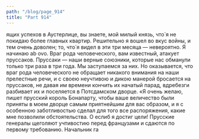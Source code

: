 ```yaml
---
path: "/blog/page_914"
title: "Part 914"
---
```


ящих успехов в Аустерлице, вы знаете, мой милый князь, что̀ я не покидаю более главных квартир. Решительно я вошел во вкус войны, и тем очень доволен; то, что́ я видел в эти три месяца — невероятно.
Я начинаю ab ovo. Враг рода человеческого, вам известный, атакует пруссаков. Пруссаки — наши верные союзники, которые нас обманули только три раза в три года. Мы заступаемся за них. Но оказывается, что враг рода человеческого не обращает никакого внимания на наши прелестные речи, и с своею неучтивою и дикою манерой бросается на пруссаков, не давая им времени кончить их начатый парад, вдребезги разбивает их и поселяется в Потсдамском дворце.
«Я очень желаю, пишет прусский король Бонапарту, чтобы ваше величество были приняты в моем дворце самым приятнейшим для вас образом, и я с особенною заботливостью сделал для того все распоряжения, какие мне позволили обстоятельства. О еслиб я достиг цели! Прусские генералы щеголяют учтивостию перед французами и сдаются по первому требованию. Начальник га
